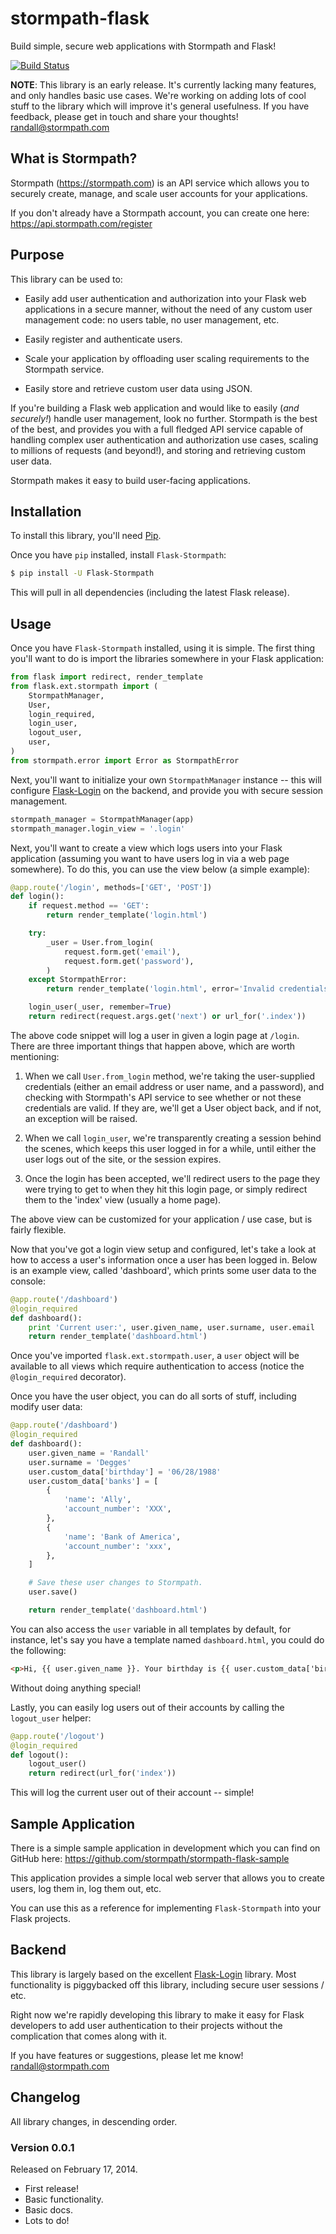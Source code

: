 # stormpath-flask

Build simple, secure web applications with Stormpath and Flask!

[![Build Status](https://travis-ci.org/stormpath/stormpath-flask.png?branch=master)](https://travis-ci.org/stormpath/stormpath-flask)


**NOTE**: This library is an early release.  It's currently lacking many
features, and only handles basic use cases.  We're working on adding lots of
cool stuff to the library which will improve it's general usefulness.  If you
have feedback, please get in touch and share your thoughts!
[randall@stormpath.com](mailto:randall@stormpath.com)


## What is Stormpath?

Stormpath (https://stormpath.com) is an API service which allows you to securely
create, manage, and scale user accounts for your applications.

If you don't already have a Stormpath account, you can create one here:
https://api.stormpath.com/register


## Purpose

This library can be used to:

- Easily add user authentication and authorization into your Flask web
  applications in a secure manner, without the need of any custom user
  management code: no users table, no user management, etc.

- Easily register and authenticate users.

- Scale your application by offloading user scaling requirements to the
  Stormpath service.

- Easily store and retrieve custom user data using JSON.

If you're building a Flask web application and would like to easily (*and
securely!*) handle user management, look no further.  Stormpath is the best of
the best, and provides you with a full fledged API service capable of handling
complex user authentication and authorization use cases, scaling to millions of
requests (and beyond!), and storing and retrieving custom user data.

Stormpath makes it easy to build user-facing applications.


## Installation

To install this library, you'll need [Pip](http://pip.readthedocs.org/en/latest/).

Once you have `pip` installed, install `Flask-Stormpath`:

```bash
$ pip install -U Flask-Stormpath
```

This will pull in all dependencies (including the latest Flask release).


## Usage

Once you have `Flask-Stormpath` installed, using it is simple.  The first thing
you'll want to do is import the libraries somewhere in your Flask application:

```python
from flask import redirect, render_template
from flask.ext.stormpath import (
    StormpathManager,
    User,
    login_required,
    login_user,
    logout_user,
    user,
)
from stormpath.error import Error as StormpathError
```

Next, you'll want to initialize your own `StormpathManager` instance -- this
will configure [Flask-Login](http://flask-login.readthedocs.org/en/latest/) on
the backend, and provide you with secure session management.

```python
stormpath_manager = StormpathManager(app)
stormpath_manager.login_view = '.login'
```

Next, you'll want to create a view which logs users into your Flask application
(assuming you want to have users log in via a web page somewhere).  To do this,
you can use the view below (a simple example):

```python
@app.route('/login', methods=['GET', 'POST'])
def login():
    if request.method == 'GET':
        return render_template('login.html')

    try:
        _user = User.from_login(
            request.form.get('email'),
            request.form.get('password'),
        )
    except StormpathError:
        return render_template('login.html', error='Invalid credentials.')

    login_user(_user, remember=True)
    return redirect(request.args.get('next') or url_for('.index'))
```

The above code snippet will log a user in given a login page at `/login`.  There
are three important things that happen above, which are worth mentioning:

1. When we call `User.from_login` method, we're taking the user-supplied
   credentials (either an email address or user name, and a password), and
   checking with Stormpath's API service to see whether or not these credentials
   are valid.  If they are, we'll get a User object back, and if not, an
   exception will be raised.

2. When we call `login_user`, we're transparently creating a session behind the
   scenes, which keeps this user logged in for a while, until either the user
   logs out of the site, or the session expires.

3. Once the login has been accepted, we'll redirect users to the page they were
   trying to get to when they hit this login page, or simply redirect them to
   the 'index' view (usually a home page).

The above view can be customized for your application / use case, but is fairly
flexible.

Now that you've got a login view setup and configured, let's take a look at how
to access a user's information once a user has been logged in.  Below is an
example view, called 'dashboard', which prints some user data to the console:


```python
@app.route('/dashboard')
@login_required
def dashboard():
    print 'Current user:', user.given_name, user.surname, user.email
    return render_template('dashboard.html')
```

Once you've imported `flask.ext.stormpath.user`, a `user` object will be
available to all views which require authentication to access (notice the
`@login_required` decorator).

Once you have the user object, you can do all sorts of stuff, including modify
user data:

```python
@app.route('/dashboard')
@login_required
def dashboard():
    user.given_name = 'Randall'
    user.surname = 'Degges'
    user.custom_data['birthday'] = '06/28/1988'
    user.custom_data['banks'] = [
        {
            'name': 'Ally',
            'account_number': 'XXX',
        },
        {
            'name': 'Bank of America',
            'account_number': 'xxx',
        },
    ]

    # Save these user changes to Stormpath.
    user.save()

    return render_template('dashboard.html')
```

You can also access the `user` variable in all templates by default, for
instance, let's say you have a template named `dashboard.html`, you could do the
following:

```html
<p>Hi, {{ user.given_name }}. Your birthday is {{ user.custom_data['birthday'] }}.</p>
```

Without doing anything special!

Lastly, you can easily log users out of their accounts by calling the
`logout_user` helper:

```python
@app.route('/logout')
@login_required
def logout():
    logout_user()
    return redirect(url_for('index'))
```

This will log the current user out of their account -- simple!


## Sample Application

There is a simple sample application in development which you can find on
GitHub here: https://github.com/stormpath/stormpath-flask-sample

This application provides a simple local web server that allows you to create
users, log them in, log them out, etc.

You can use this as a reference for implementing `Flask-Stormpath` into your
Flask projects.


## Backend

This library is largely based on the excellent
[Flask-Login](http://flask-login.readthedocs.org/en/latest/) library.  Most
functionality is piggybacked off this library, including secure user sessions /
etc.

Right now we're rapidly developing this library to make it easy for Flask
developers to add user authentication to their projects without the complication
that comes along with it.

If you have features or suggestions, please let me know!
[randall@stormpath.com](mailto:randall@stormpath.com)


## Changelog

All library changes, in descending order.


### Version 0.0.1

Released on February 17, 2014.

- First release!
- Basic functionality.
- Basic docs.
- Lots to do!
